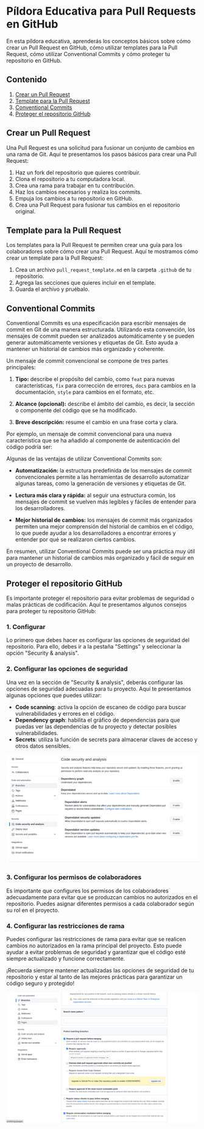 # Píldora Educativa para Pull Requests en GitHub

En esta píldora educativa, aprenderás los conceptos básicos sobre cómo crear un Pull Request en GitHub, cómo utilizar templates para la Pull Request, cómo utilizar Conventional Commits y cómo proteger tu repositorio en GitHub.

## Contenido

1. [Crear un Pull Request](#crear-un-pull-request)
2. [Template para la Pull Request](#template-para-la-pull-request)
3. [Conventional Commits](#conventional-commits)
4. [Proteger el repositorio GitHub](#proteger-el-repositorio-github)

## Crear un Pull Request

Una Pull Request es una solicitud para fusionar un conjunto de cambios en una rama de Git. Aquí te presentamos los pasos básicos para crear una Pull Request:

1. Haz un fork del repositorio que quieres contribuir.
2. Clona el repositorio a tu computadora local.
3. Crea una rama para trabajar en tu contribución.
4. Haz los cambios necesarios y realiza los commits.
5. Empuja los cambios a tu repositorio en GitHub.
6. Crea una Pull Request para fusionar tus cambios en el repositorio original.

## Template para la Pull Request

Los templates para la Pull Request te permiten crear una guía para los colaboradores sobre cómo crear una Pull Request. Aquí te mostramos cómo crear un template para la Pull Request:

1. Crea un archivo `pull_request_template.md` en la carpeta `.github` de tu repositorio.
2. Agrega las secciones que quieres incluir en el template.
3. Guarda el archivo y pruébalo.

## Conventional Commits


Conventional Commits es una especificación para escribir mensajes de commit en Git de una manera estructurada. Utilizando esta convención, los mensajes de commit pueden ser analizados automáticamente y se pueden generar automáticamente versiones y etiquetas de Git. Esto ayuda a mantener un historial de cambios más organizado y coherente.

Un mensaje de commit convencional se compone de tres partes principales:

1. **Tipo:** describe el propósito del cambio, como `feat` para nuevas características, `fix` para corrección de errores, `docs` para cambios en la documentación, `style` para cambios en el formato, etc.

2. **Alcance (opcional):** describe el ámbito del cambio, es decir, la sección o componente del código que se ha modificado.

3. **Breve descripción:** resume el cambio en una frase corta y clara.

Por ejemplo, un mensaje de commit convencional para una nueva característica que se ha añadido al componente de autenticación del código podría ser:


Algunas de las ventajas de utilizar Conventional Commits son:

- **Automatización:** la estructura predefinida de los mensajes de commit convencionales permite a las herramientas de desarrollo automatizar algunas tareas, como la generación de versiones y etiquetas de Git.

- **Lectura más clara y rápida:** al seguir una estructura común, los mensajes de commit se vuelven más legibles y fáciles de entender para los desarrolladores.

- **Mejor historial de cambios:** los mensajes de commit más organizados permiten una mejor comprensión del historial de cambios en el código, lo que puede ayudar a los desarrolladores a encontrar errores y entender por qué se realizaron ciertos cambios.

En resumen, utilizar Conventional Commits puede ser una práctica muy útil para mantener un historial de cambios más organizado y fácil de seguir en un proyecto de desarrollo.



## Proteger el repositorio GitHub

Es importante proteger el repositorio para evitar problemas de seguridad o malas prácticas de codificación. Aquí te presentamos algunos consejos para proteger tu repositorio GitHub:

### 1. Configurar

Lo primero que debes hacer es configurar las opciones de seguridad del repositorio. Para ello, debes ir a la pestaña "Settings" y seleccionar la opción "Security & analysis".

### 2. Configurar las opciones de seguridad

Una vez en la sección de "Security & analysis", deberás configurar las opciones de seguridad adecuadas para tu proyecto. Aquí te presentamos algunas opciones que puedes utilizar:

- **Code scanning**: activa la opción de escaneo de código para buscar vulnerabilidades y errores en el código.
- **Dependency graph**: habilita el gráfico de dependencias para que puedas ver las dependencias de tu proyecto y detectar posibles vulnerabilidades.
- **Secrets**: utiliza la función de secrets para almacenar claves de acceso y otros datos sensibles.

![img_2.png](img_2.png)

### 3. Configurar los permisos de colaboradores

Es importante que configures los permisos de los colaboradores adecuadamente para evitar que se produzcan cambios no autorizados en el repositorio. Puedes asignar diferentes permisos a cada colaborador según su rol en el proyecto.

### 4. Configurar las restricciones de rama

Puedes configurar las restricciones de rama para evitar que se realicen cambios no autorizados en la rama principal del proyecto. Esto puede ayudar a evitar problemas de seguridad y garantizar que el código esté siempre actualizado y funcione correctamente.

¡Recuerda siempre mantener actualizadas las opciones de seguridad de tu repositorio y estar al tanto de las mejores prácticas para garantizar un código seguro y protegido! 

![img_1.png](img_1.png)
